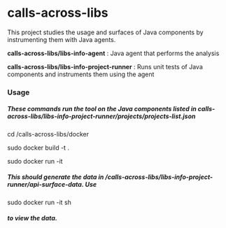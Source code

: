 # calls-across-libs
This project studies the usage and surfaces of Java components by instrumenting them with Java agents.

**calls-across-libs/libs-info-agent** : Java agent that performs the analysis

**calls-across-libs/libs-info-project-runner** : Runs unit tests of Java components and instruments them using the agent

### Usage
##### These commands run the tool on the Java components listed in calls-across-libs/libs-info-project-runner/projects/projects-list.json
cd /calls-across-libs/docker

sudo docker build -t <image-name> .

sudo docker run -it <image-name>

##### This should generate the data in /calls-across-libs/libs-info-project-runner/api-surface-data. Use

sudo docker run -it <image-name> sh

##### to view the data.